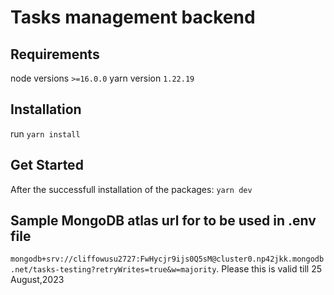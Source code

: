 # Tasks management backend
## Requirements

node versions `>=16.0.0`
yarn version `1.22.19`

## Installation

run `yarn install`

## Get Started

After the successfull installation of the packages: `yarn dev`

## Sample MongoDB atlas url for to be used in .env file

`mongodb+srv://cliffowusu2727:FwHycjr9ijs0Q5sM@cluster0.np42jkk.mongodb.net/tasks-testing?retryWrites=true&w=majority`. Please this is valid till 25 August,2023